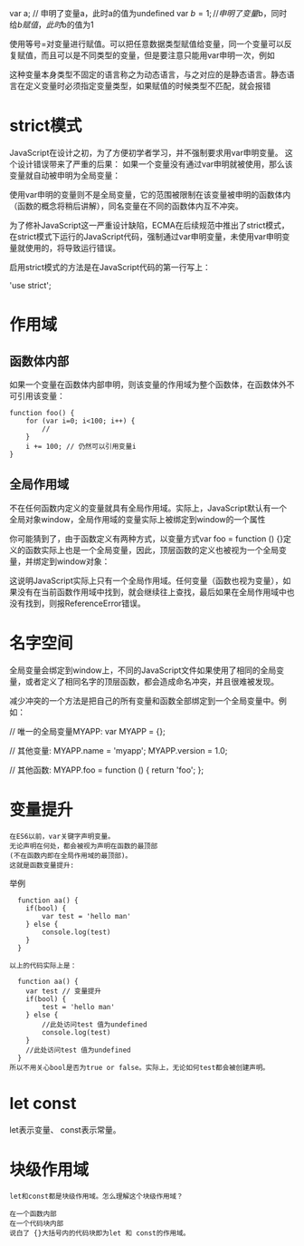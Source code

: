 

var a; // 申明了变量a，此时a的值为undefined
var $b = 1; // 申明了变量$b，同时给$b赋值，此时$b的值为1

使用等号=对变量进行赋值。可以把任意数据类型赋值给变量，同一个变量可以反复赋值，而且可以是不同类型的变量，但是要注意只能用var申明一次，例如

这种变量本身类型不固定的语言称之为动态语言，与之对应的是静态语言。静态语言在定义变量时必须指定变量类型，如果赋值的时候类型不匹配，就会报错



# strict模式
JavaScript在设计之初，为了方便初学者学习，并不强制要求用var申明变量。
这个设计错误带来了严重的后果：
如果一个变量没有通过var申明就被使用，那么该变量就自动被申明为全局变量：

使用var申明的变量则不是全局变量，它的范围被限制在该变量被申明的函数体内（函数的概念将稍后讲解），同名变量在不同的函数体内互不冲突。

为了修补JavaScript这一严重设计缺陷，ECMA在后续规范中推出了strict模式，在strict模式下运行的JavaScript代码，强制通过var申明变量，未使用var申明变量就使用的，将导致运行错误。

启用strict模式的方法是在JavaScript代码的第一行写上：

'use strict';


# 作用域

## 函数体内部

如果一个变量在函数体内部申明，则该变量的作用域为整个函数体，在函数体外不可引用该变量：

    function foo() {
        for (var i=0; i<100; i++) {
            //
        }
        i += 100; // 仍然可以引用变量i
    }


## 全局作用域

不在任何函数内定义的变量就具有全局作用域。实际上，JavaScript默认有一个全局对象window，全局作用域的变量实际上被绑定到window的一个属性

你可能猜到了，由于函数定义有两种方式，以变量方式var foo = function () {}定义的函数实际上也是一个全局变量，因此，顶层函数的定义也被视为一个全局变量，并绑定到window对象：

这说明JavaScript实际上只有一个全局作用域。任何变量（函数也视为变量），如果没有在当前函数作用域中找到，就会继续往上查找，最后如果在全局作用域中也没有找到，则报ReferenceError错误。



# 名字空间

  全局变量会绑定到window上，不同的JavaScript文件如果使用了相同的全局变量，或者定义了相同名字的顶层函数，都会造成命名冲突，并且很难被发现。
  
  减少冲突的一个方法是把自己的所有变量和函数全部绑定到一个全局变量中。例如：
  
  // 唯一的全局变量MYAPP:
  var MYAPP = {};
  
  // 其他变量:
  MYAPP.name = 'myapp';
  MYAPP.version = 1.0;
  
  // 其他函数:
  MYAPP.foo = function () {
      return 'foo';
  };


# 变量提升


    在ES6以前，var关键字声明变量。
    无论声明在何处，都会被视为声明在函数的最顶部
    (不在函数内即在全局作用域的最顶部)。
    这就是函数变量提升:

举例

      function aa() {
        if(bool) {
            var test = 'hello man'
        } else {
            console.log(test)
        }
      }
      
    以上的代码实际上是：
    
      function aa() {
        var test // 变量提升
        if(bool) {
            test = 'hello man'
        } else {
            //此处访问test 值为undefined
            console.log(test)
        }
        //此处访问test 值为undefined
      }
    所以不用关心bool是否为true or false。实际上，无论如何test都会被创建声明。


# let const

let表示变量、
const表示常量。

# 块级作用域

    let和const都是块级作用域。怎么理解这个块级作用域？
    
    在一个函数内部
    在一个代码块内部
    说白了 {}大括号内的代码块即为let 和 const的作用域。




